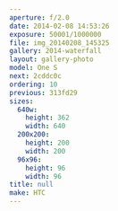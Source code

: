 ```yaml
---
aperture: f/2.0
date: 2014-02-08 14:53:26
exposure: 50001/1000000
file: img_20140208_145325
gallery: 2014-waterfall
layout: gallery-photo
model: One S
next: 2cddc0c
ordering: 10
previous: 313fd29
sizes:
  640w:
    height: 362
    width: 640
  200x200:
    height: 200
    width: 200
  96x96:
    height: 96
    width: 96
title: null
make: HTC
---
```

